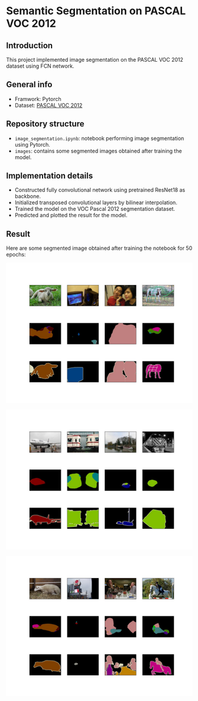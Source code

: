 # Semantic Segmentation on PASCAL VOC 2012 

## Introduction 
This project implemented image segmentation on the PASCAL VOC 2012 dataset using FCN network.


## General info 
- Framwork: Pytorch 
- Dataset: [PASCAL VOC 2012](http://host.robots.ox.ac.uk/pascal/VOC/voc2012/)

## Repository structure 
- `image_segmentation.ipynb`: notebook performing image segmentation using Pytorch. 
- `images`: contains some segmented images obtained after training the model. 

## Implementation details 
- Constructed fully convolutional network using pretrained ResNet18 as backbone.
- Initialized transposed convolutional layers by bilinear interpolation.
- Trained the model on the VOC Pascal 2012 segmentation dataset.
- Predicted and plotted the result for the model.

## Result 
Here are some segmented image obtained after training the notebook for 50 epochs:  

![result_1](https://github.com/haongnd2280/Semantic-Segmentation/blob/main/images/result_1.jpg)

![result_2](https://github.com/haongnd2280/Semantic-Segmentation/blob/main/images/result_2.jpg)

![result_3](https://github.com/haongnd2280/Semantic-Segmentation/blob/main/images/result_3.jpg)


